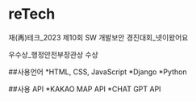 # reTech
재(再)테크_2023 제10회 SW 개발보안 경진대회_넷이왔어요  

우수상_행정안전부장관상 수상


  
##사용언어
*HTML, CSS, JavaScript
*Django
*Python  

##사용 API
*KAKAO MAP API
*CHAT GPT API
